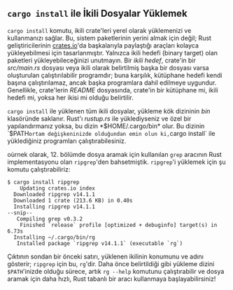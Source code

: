 <!-- Eski bağlantı, silmeyin -->

<a id="installing-binaries-from-cratesio-with-cargo-install"></a>

## `cargo install` ile İkili Dosyalar Yüklemek

`cargo install` komutu, ikili crate'leri yerel olarak yüklemenizi ve kullanmanızı sağlar. Bu, sistem paketlerinin yerini almak için değil; Rust geliştiricilerinin [crates.io](https://crates.io/)<!-- ignore -->'da başkalarıyla paylaştığı araçları kolayca yükleyebilmesi için tasarlanmıştır. Yalnızca ikili hedefi (binary target) olan paketleri yükleyebileceğinizi unutmayın. Bir _ikili hedef_, crate'in bir _src/main.rs_ dosyası veya ikili olarak belirtilmiş başka bir dosyası varsa oluşturulan çalıştırılabilir programdır; buna karşılık, kütüphane hedefi kendi başına çalıştırılamaz, ancak başka programlara dahil edilmeye uygundur. Genellikle, crate'lerin _README_ dosyasında, crate'in bir kütüphane mi, ikili hedefi mi, yoksa her ikisi mi olduğu belirtilir.

`cargo install` ile yüklenen tüm ikili dosyalar, yükleme kök dizininin _bin_ klasöründe saklanır. Rust'ı _rustup.rs_ ile yüklediyseniz ve özel bir yapılandırmanız yoksa, bu dizin *$HOME/.cargo/bin* olur. Bu dizinin `$PATH` ortam değişkeninizde olduğundan emin olun ki, `cargo install` ile yüklediğiniz programları çalıştırabilesiniz.

oùrnek olarak, 12. bölümde dosya aramak için kullanılan `grep` aracının Rust implementasyonu olan `ripgrep`'den bahsetmiştik. `ripgrep`'i yüklemek için şu komutu çalıştırabiliriz:

<!-- manuel-yenileme
cargo install ile sahip olmadığınız bir şey yükleyin, ilgili çıktıyı kopyalayın
-->

```console
$ cargo install ripgrep
    Updating crates.io index
  Downloaded ripgrep v14.1.1
  Downloaded 1 crate (213.6 KB) in 0.40s
  Installing ripgrep v14.1.1
--snip--
   Compiling grep v0.3.2
    Finished `release` profile [optimized + debuginfo] target(s) in 6.73s
  Installing ~/.cargo/bin/rg
   Installed package `ripgrep v14.1.1` (executable `rg`)
```

Çıktının sondan bir önceki satırı, yüklenen ikilinin konumunu ve adını gösterir; `ripgrep` için bu, `rg`'dir. Daha önce belirtildiği gibi yükleme dizini `$PATH`'inizde olduğu sürece, artık `rg --help` komutunu çalıştırabilir ve dosya aramak için daha hızlı, Rust tabanlı bir aracı kullanmaya başlayabilirsiniz!
